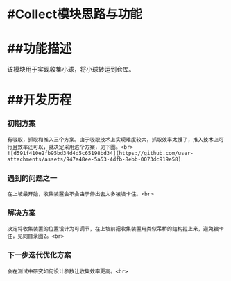 #Collect模块思路与功能
=========================
##功能描述
========================
  该模块用于实现收集小球，将小球转运到仓库。

##开发历程
=========================
  ### 初期方案 <br>
  
    有吸取，抓取和推入三个方案。由于吸取技术上实现难度较大，抓取效率太慢了，推入技术上可行且效率还可以，就决定采用这个方案，见下图。<br>
    ![d591f410e2fb95bd34d4d5c65198bd34](https://github.com/user-attachments/assets/947a48ee-5a53-4dfb-8ebb-0073dc919e58)
  ### 遇到的问题之一 <br>
  
    在上坡最开始，收集装置会不会由于伸出去太多被坡卡住。<br>
  ### 解决方案 <br>
  
    决定将收集装置的位置设计为可调节，在上坡前把收集装置用类似吊桥的结构拉上来，避免被卡住，见同目录图2。<br>
  ### 下一步迭代优化方案 <br>
  
    会在测试中研究如何设计参数让收集效率更高。<br>



